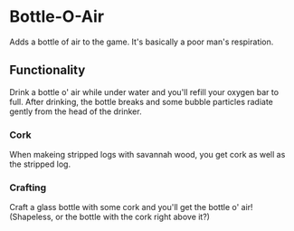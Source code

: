 # Bottle-O-Air 
Adds a bottle of air to the game.
It's basically a poor man's respiration.

## Functionality
Drink a bottle o' air while under water and you'll refill your oxygen bar to full. After drinking, the bottle breaks and some bubble particles radiate gently from the head of the drinker. 

### Cork
When makeing stripped logs with savannah wood, you get cork as well as the stripped log. 

### Crafting
Craft a glass bottle with some cork and you'll get the bottle o' air! (Shapeless, or the bottle with the cork right above it?)
